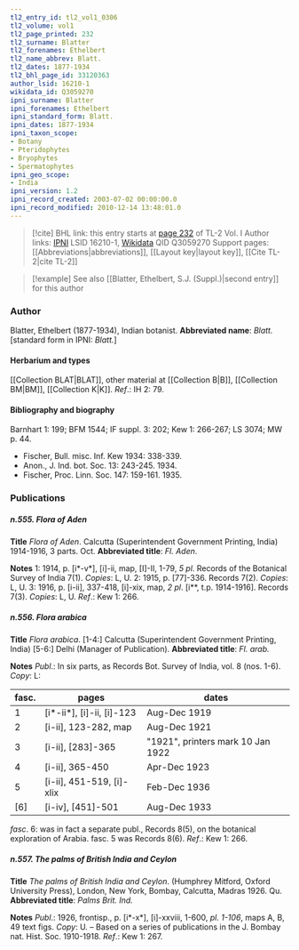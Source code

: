 ```yaml
---
tl2_entry_id: tl2_vol1_0306
tl2_volume: vol1
tl2_page_printed: 232
tl2_surname: Blatter
tl2_forenames: Ethelbert
tl2_name_abbrev: Blatt.
tl2_dates: 1877-1934
tl2_bhl_page_id: 33120363
author_lsid: 16210-1
wikidata_id: Q3059270
ipni_surname: Blatter
ipni_forenames: Ethelbert
ipni_standard_form: Blatt.
ipni_dates: 1877-1934
ipni_taxon_scope: 
- Botany
- Pteridophytes
- Bryophytes
- Spermatophytes
ipni_geo_scope: 
- India
ipni_version: 1.2
ipni_record_created: 2003-07-02 00:00:00.0
ipni_record_modified: 2010-12-14 13:48:01.0
---
```


> [!cite] BHL link: this entry starts at [page 232](https://www.biodiversitylibrary.org/page/33120363) of TL-2 Vol. I
> Author links: [IPNI](https://www.ipni.org/a/16210-1) LSID 16210-1, [Wikidata](https://www.wikidata.org/wiki/Q3059270) QID Q3059270
> Support pages: [[Abbreviations|abbreviations]], [[Layout key|layout key]], [[Cite TL-2|cite TL-2]]

> [!example] See also [[Blatter, Ethelbert, S.J. (Suppl.)|second entry]] for this author

### Author

Blatter, Ethelbert (1877-1934), Indian botanist. 
**Abbreviated name**: *Blatt.* \[standard form in IPNI: *Blatt.*\]

#### Herbarium and types

[[Collection BLAT|BLAT]], other material at [[Collection B|B]], [[Collection BM|BM]], [[Collection K|K]].
*Ref*.: IH 2: 79.

#### Bibliography and biography

Barnhart 1: 199; BFM 1544; IF suppl. 3: 202; Kew 1: 266-267; LS 3074; MW p. 44.
- Fischer, Bull. misc. Inf. Kew 1934: 338-339.
- Anon., J. Ind. bot. Soc. 13: 243-245. 1934.
- Fischer, Proc. Linn. Soc. 147: 159-161. 1935.

### Publications

##### n.555. Flora of Aden

**Title**
*Flora of Aden*. Calcutta (Superintendent Government Printing, India) 1914-1916, 3 parts. Oct.
**Abbreviated title**: *Fl. Aden*.

**Notes**
1: 1914, p. \[i\*-v\*\], \[i\]-ii, map, \[I\]-II, 1-79, *5 pl*. Records of the Botanical Survey of India 7(1). *Copies*: L, U.
2: 1915, p. \[77\]-336. Records 7(2). *Copies*: L, U.
3: 1916, p. \[i-ii\], 337-418, \[i\]-xix, map, *2 pl*. \[i\*\*, t.p. 1914-1916\]. Records 7(3). *Copies*: L, U.
*Ref*.: Kew 1: 266.

##### n.556. Flora arabica

**Title**
*Flora arabica*. \[1-4:\] Calcutta (Superintendent Government Printing, India) \[5-6:\] Delhi (Manager of Publication).
**Abbreviated title**: *Fl. arab.*

**Notes**
*Publ*.: In six parts, as Records Bot. Survey of India, vol. 8 (nos. 1-6). *Copy*: L:

|fasc.	|pages	|dates|
|---	|---	|---	|
|1	|\[i\*-ii\*\], \[i\]-ii, \[i\]-123	|Aug-Dec 1919|
|2	|\[i-ii\], 123-282, map	|Aug-Dec 1921|
|3	|\[i-ii\], \[283\]-365	|"1921", printers mark 10 Jan 1922|
|4	|\[i-ii\], 365-450	|Apr-Dec 1923|
|5	|\[i-ii\], 451-519, \[i\]-xlix	|Feb-Dec 1936|
|\[6\]	|\[i-iv\], \[451\]-501	|Aug-Dec 1933|

*fasc*. 6: was in fact a separate publ., Records 8(5), on the botanical exploration of Arabia. fasc. 5 was Records 8(6).
*Ref*.: Kew 1: 266.

##### n.557. The palms of British India and Ceylon

**Title**
*The palms of British India and Ceylon*. (Humphrey Mitford, Oxford University Press), London, New York, Bombay, Calcutta, Madras 1926. Qu.
**Abbreviated title**: *Palms Brit. Ind.*

**Notes**
*Publ*.: 1926, frontisp., p. \[i\*-x\*\], \[i\]-xxviii, 1-600, *pl. 1-106*, maps A, B, 49 text figs.
*Copy*: U. – Based on a series of publications in the J. Bombay nat. Hist. Soc. 1910-1918.
*Ref*.: Kew 1: 267.


